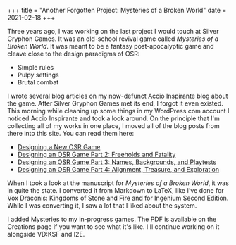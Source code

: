 +++
title = "Another Forgotten Project: Mysteries of a Broken World"
date = 2021-02-18
+++

Three years ago, I was working on the last project I would touch at Silver Gryphon Games.
It was an old-school revival game called _Mysteries of a Broken World_. It was meant to
be a fantasy post-apocalyptic game and cleave close to the design paradigms of OSR:

-   Simple rules
-   Pulpy settings
-   Brutal combat

I wrote several blog articles on my now-defunct Accio Inspirante blog about the game. After
Silver Gryphon Games met its end, I forgot it even existed. This morning while cleaning up
some things in my WordPress.com account I noticed Accio Inspirante and took a look around.
On the principle that I'm collecting all of my works in one place, I moved all of the blog
posts from there into this site. You can read them here:

-   [Designing a New OSR Game](@/blog/designing-a-new-osr-game.md)
-   [Designing an OSR Game Part 2: Freeholds and Fatality](@/blog/designing-an-osr-game-part-2.md)
-   [Designing an OSR Game Part 3: Names, Backgrounds, and Playtests](@/blog/designing-an-osr-game-part-3/index.md)
-   [Designing an OSR Game Part 4: Alignment, Treasure, and Exploration](@/blog/designing-an-osr-game-part-4.md)

When I took a look at the manuscript for _Mysteries of a Broken World_, it was in quite the state.
I converted it from Markdown to LaTeX, like I've done for Vox Draconis: Kingdoms of Stone and Fire
and for Ingenium Second Edition. While I was converting it, I saw a lot that I liked about the
system.

I added Mysteries to my in-progress games. The PDF is available on the Creations page if you want
to see what it's like. I'll continue working on it alongside VD:KSF and I2E.
